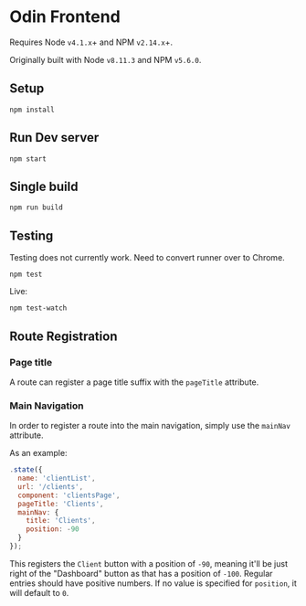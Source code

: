 # Odin Frontend

Requires Node `v4.1.x`+ and NPM `v2.14.x`+.

Originally built with Node `v8.11.3` and NPM `v5.6.0`.

## Setup

```
npm install
```

## Run Dev server

```
npm start
```

## Single build

```
npm run build
```

## Testing

Testing does not currently work. Need to convert runner over to Chrome.

```
npm test
```

Live:

```
npm test-watch
```

## Route Registration

### Page title

A route can register a page title suffix with the `pageTitle` attribute.

### Main Navigation

In order to register a route into the main navigation, simply use the `mainNav` attribute.

As an example:

```js
.state({
  name: 'clientList',
  url: '/clients',
  component: 'clientsPage',
  pageTitle: 'Clients',
  mainNav: {
    title: 'Clients',
    position: -90
  }
});
```

This registers the `Client` button with a position of `-90`, meaning it'll be just right of the
  "Dashboard" button as that has a position of `-100`. Regular entries should have positive
  numbers. If no value is specified for `position`, it will default to `0`.
